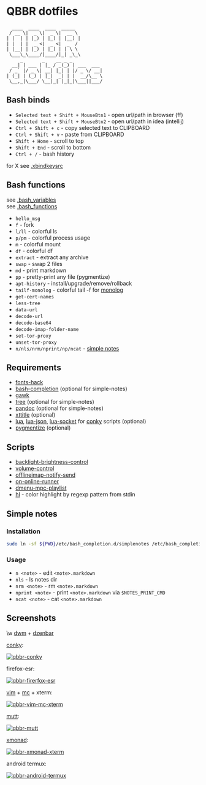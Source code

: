 # QBBR dotfiles

	  ____  ____  ____  _____
	 / __ \|  _ \|  _ \|  __ \
	| |  | | |_) | |_) | |__) |
	| |  | |  _ <|  _ <|  _  /
	| |__| | |_) | |_) | | \ \
	 \___\_\____/|____/|_| _\_\
	     _       _    __ _ _
	  __| | ___ | |_ / _(_) | ___  ___
	 / _` |/ _ \| __| |_| | |/ _ \/ __|
	| (_| | (_) | |_|  _| | |  __/\__ \
	 \__,_|\___/ \__|_| |_|_|\___||___/

## Bash binds

 * `Selected text + Shift + MouseBtn1` - open url/path in browser (ff)
 * `Selected text + Shift + MouseBtn2` - open url/path in idea (intellij)
 * `Ctrl + Shift + c` - copy selected text to CLIPBOARD
 * `Ctrl + Shift + v` - paste from CLIPBOARD
 * `Shift + Home` - scroll to top
 * `Shift + End` - scroll to bottom
 * `Ctrl + /` - bash history

for X see [.xbindkeysrc](.xbindkeysrc)

## Bash functions

see [.bash_variables](.bash_variables)  
see [.bash_functions](.bash_functions)

 * `hello_msg`
 * `f` - fork
 * `l/ll` - colorful ls
 * `p/pm` - colorful process usage
 * `m` - colorful mount
 * `df` - colorful df
 * `extract` - extract any archive
 * `swap` - swap 2 files
 * `md` - print markdown
 * `pp` - pretty-print any file (pygmentize)
 * `apt-history` - install/upgrade/remove/rollback
 * `tailf-monolog` - colorful tail -f for [monolog](https://github.com/Seldaek/monolog)
 * `get-cert-names`
 * `less-tree`
 * `data-url`
 * `decode-url`
 * `decode-base64`
 * `decode-imap-folder-name`
 * `set-tor-proxy`
 * `unset-tor-proxy`
 * `n/nls/nrm/nprint/np/ncat` - [simple notes](#simple-notes)

## Requirements

 * [fonts-hack](https://packages.debian.org/source/bullseye/fonts-hack)
 * [bash-completion](https://packages.debian.org/jessie/bash-completion) (optional for simple-notes)
 * [gawk](https://www.gnu.org/software/gawk/)
 * [tree](https://packages.debian.org/jessie/tree) (optional for simple-notes)
 * [pandoc](https://packages.debian.org/jessie/pandoc) (optional for simple-notes)
 * [xttitle](https://packages.debian.org/stretch/xttitle) (optional)
 * [lua](https://www.lua.org/), [lua-json](https://www.eharning.us/wiki/luajson/), [lua-socket](http://w3.impa.br/~diego/software/luasocket/) for [conky](https://github.com/brndnmtthws/conky) scripts (optional)
 * [pygmentize](https://pygments.org/) (optional)

## Scripts

 * [backlight-brightness-control](bin/backlight-brightness-control)
 * [volume-control](bin/volume-control)
 * [offlineimap-notify-send](bin/offlineimap-notify-send)
 * [on-online-runner](bin/on-online-runner)
 * [dmenu-mpc-playlist](bin/dmenu-mpc-playlist)
 * [hl](bin/hl) - color highlight by regexp pattern from stdin

## Simple notes

### Installation

```bash
sudo ln -sf ${PWD}/etc/bash_completion.d/simplenotes /etc/bash_completion.d/
```

### Usage

 * `n <note>` - edit `<note>.markdown`
 * `nls` - ls notes dir
 * `nrm <note>` - rm `<note>.markdown`
 * `nprint <note>` - print `<note>.markdown` via `$NOTES_PRINT_CMD`
 * `ncat <note>` - cat `<note>.markdown`

## Screenshots

\w [dwm](https://github.com/qbbr/dwm) + [dzenbar](https://github.com/qbbr/dzenbar)

[conky](.config/conky):

[![qbbr-conky](https://i.imgur.com/p3H3sz0l.png)](https://i.imgur.com/p3H3sz0.png)

firefox-esr:

[![qbbr-firerfox-esr](https://i.imgur.com/1vnahXxl.png)](https://i.imgur.com/1vnahXx.png)

[vim](https://github.com/qbbr/dotvim) + [mc](.config/mc) + xterm:

[![qbbr-vim-mc-xterm](https://i.imgur.com/3dddM1hl.png)](https://i.imgur.com/3dddM1h.png)

[mutt](.muttrc):

[![qbbr-mutt](https://i.imgur.com/1vEF78Hl.png)](https://i.imgur.com/1vEF78H.png)

[xmonad](https://github.com/qbbr/xmonad-cfg):

[![qbbr-xmonad-xterm](https://i.imgur.com/JvDkJ5el.png)](https://i.imgur.com/JvDkJ5e.png)

android termux:

[![qbbr-android-termux](https://i.imgur.com/oR2tBa3l.jpg)](https://i.imgur.com/oR2tBa3.jpg)
